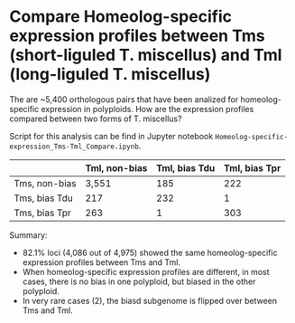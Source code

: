# Compare Homeolog-specific expression profiles between Tms (short-liguled T. miscellus) and Tml (long-liguled T. miscellus)

The are ~5,400 orthologous pairs that have been analized for homeolog-specific expression in polyploids. How are the expression profiles compared between two forms of T. miscellus?

Script for this analysis can be find in Jupyter notebook `Homeolog-specific-expression_Tms-Tml_Compare.ipynb`.

| | Tml, non-bias | Tml, bias Tdu | Tml, bias Tpr |
| -- | -- | -- | -- |
|Tms, non-bias | 3,551 | 185 | 222 |
|Tms, bias Tdu | 217 | 232 | 1 |
|Tms, bias Tpr | 263 | 1 | 303 |

Summary:
  - 82.1% loci (4,086 out of 4,975) showed the same homeolog-specific expression profiles between Tms and Tml.
  - When homeolog-specific expression profiles are different, in most cases, there is no bias in one polyploid, but biased in the other polyploid.
  - In very rare cases (2), the biasd subgenome is flipped over between Tms and Tml.
  
